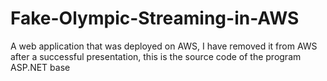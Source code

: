 # Fake-Olympic-Streaming-in-AWS
A web application that was deployed on AWS, I have removed it from AWS after a successful presentation, this is the source code of the program
ASP.NET base
